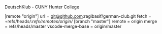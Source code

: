 DeutschKlub - CUNY Hunter College

[remote "origin"]
	url = git@github.com:ragibasif/german-club.git
	fetch = +refs/heads/*:refs/remotes/origin/*
[branch "master"]
	remote = origin
	merge = refs/heads/master
	vscode-merge-base = origin/master
